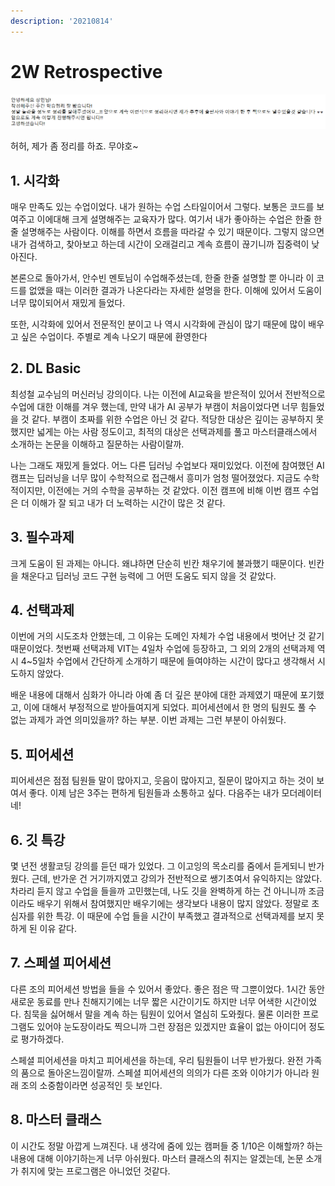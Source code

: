 ```yaml
---
description: '20210814'
---
```


# 2W Retrospective

![](../../../.gitbook/assets/image%20%28939%29.png)

허허, 제가 좀 정리를 하죠. 무야호~

## 1. 시각화

매우 만족도 있는 수업이었다. 내가 원하는 수업 스타일이어서 그렇다. 보통은 코드를 보여주고 이에대해 크게 설명해주는 교육자가 많다. 여기서 내가 좋아하는 수업은 한줄 한줄 설명해주는 사람이다. 이해를 하면서 흐름을 따라갈 수 있기 때문이다. 그렇지 않으면 내가 검색하고, 찾아보고 하는데 시간이 오래걸리고 계속 흐름이 끊기니까 집중력이 낮아진다.

본론으로 돌아가서, 안수빈 멘토님이 수업해주셨는데, 한줄 한줄 설명할 뿐 아니라 이 코드를 없앴을 때는 이러한 결과가 나온다라는 자세한 설명을 한다. 이해에 있어서 도움이 너무 많이되어서 재밌게 들었다.

또한, 시각화에 있어서 전문적인 분이고 나 역시 시각화에 관심이 많기 때문에 많이 배우고 싶은 수업이다. 주별로 계속 나오기 때문에 환영한다

## 2. DL Basic

최성철 교수님의 머신러닝 강의이다. 나는 이전에 AI교육을 받은적이 있어서 전반적으로 수업에 대한 이해를 겨우 했는데, 만약 내가 AI 공부가 부캠이 처음이었다면 너무 힘들었을 것 같다. 부캠이 초짜를 위한 수업은 아닌 것 같다. 적당한 대상은 깊이는 공부하지 못했지만 넓게는 아는 사람 정도이고, 최적의 대상은 선택과제를 풀고 마스터클래스에서 소개하는 논문을 이해하고 질문하는 사람이랄까.

나는 그래도 재밌게 들었다. 어느 다른 딥러닝 수업보다 재미있었다. 이전에 참여했던 AI 캠프는 딥러닝을 너무 많이 수학적으로 접근해서 흥미가 엄청 떨어졌었다. 지금도 수학적이지만, 이전에는 거의 수학을 공부하는 것 같았다. 이전 캠프에 비해 이번 캠프 수업은 더 이해가 잘 되고 내가 더 노력하는 시간이 많은 것 같다.

## 3. 필수과제

크게 도움이 된 과제는 아니다. 왜냐하면 단순히 빈칸 채우기에 불과했기 때문이다. 빈칸을 채운다고 딥러닝 코드 구현 능력에 그 어떤 도움도 되지 않을 것 같았다.

## 4. 선택과제

이번에 거의 시도조차 안했는데, 그 이유는 도메인 자체가 수업 내용에서 벗어난 것 같기 때문이었다. 첫번째 선택과제 VIT는 4일차 수업에 등장하고, 그 외의 2개의 선택과제 역시 4~5일차 수업에서 간단하게 소개하기 때문에 들여야하는 시간이 많다고 생각해서 시도하지 않았다.

배운 내용에 대해서 심화가 아니라 아예 좀 더 깊은 분야에 대한 과제였기 때문에 포기했고, 이에 대해서 부정적으로 받아들여지게 되었다. 피어세션에서 한 명의 팀원도 풀 수 없는 과제가 과연 의미있을까? 하는 부분. 이번 과제는 그런 부분이 아쉬웠다.

## 5. 피어세션

피어세션은 점점 팀원들 말이 많아지고, 웃음이 많아지고, 질문이 많아지고 하는 것이 보여서 좋다. 이제 남은 3주는 편하게 팀원들과 소통하고 싶다. 다음주는 내가 모더레이터네!

## 6. 깃 특강

몇 년전 생활코딩 강의를 듣던 때가 있었다. 그 이고잉의 목소리를 줌에서 듣게되니 반가웠다. 근데, 반가운 건 거기까지였고 강의가 전반적으로 쌩기초여서 유익하지는 않았다. 차라리 듣지 않고 수업을 들을까 고민했는데, 나도 깃을 완벽하게 하는 건 아니니까 조금이라도 배우기 위해서 참여했지만 배우기에는 생각보다 내용이 많지 않았다. 정말로 초심자를 위한 특강. 이 때문에 수업 들을 시간이 부족했고 결과적으로 선택과제를 보지 못하게 된 이유 같다.

## 7. 스페셜 피어세션

다른 조의 피어세션 방법을 들을 수 있어서 좋았다. 좋은 점은 딱 그뿐이었다. 1시간 동안 새로운 동료를 만나 친해지기에는 너무 짧은 시간이기도 하지만 너무 어색한 시간이었다. 침묵을 싫어해서 말을 계속 하는 팀원이 있어서 열심히 도와줬다. 물론 이러한 프로그램도 있어야 눈도장이라도 찍으니까 그런 장점은 있겠지만 효율이 없는 아이디어 정도로 평가하겠다.

스페셜 피어세션을 마치고 피어세션을 하는데, 우리 팀원들이 너무 반가웠다. 완전 가족의 품으로 돌아온느낌이랄까. 스페셜 피어세션의 의의가 다른 조와 이야기가 아니라 원래 조의 소중함이라면 성공적인 듯 보인다.

## 8. 마스터 클래스

이 시간도 정말 아깝게 느껴진다. 내 생각에 줌에 있는 캠퍼들 중 1/10은 이해할까? 하는 내용에 대해 이야기하는게 너무 아쉬웠다. 마스터 클래스의 취지는 알겠는데, 논문 소개가 취지에 맞는 프로그램은 아니었던 것같다.



